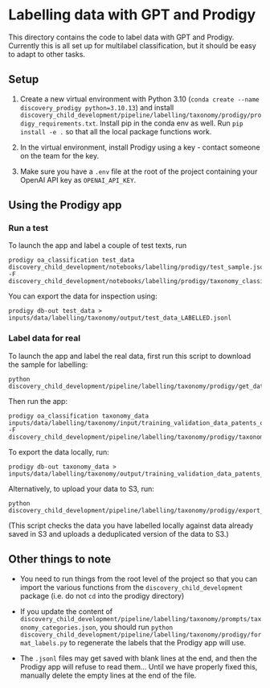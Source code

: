 # Labelling data with GPT and Prodigy

This directory contains the code to label data with GPT and Prodigy. Currently this is all set up for multilabel classification, but it should be easy to adapt to other tasks.

## Setup

1. Create a new virtual environment with Python 3.10 (`conda create --name discovery_prodigy python=3.10.13`) and install `discovery_child_development/pipeline/labelling/taxonomy/prodigy/prodigy_requirements.txt`. Install pip in the conda env as well. Run `pip install -e .` so that all the local package functions work.

2. In the virtual environment, install Prodigy using a key - contact someone on the team for the key.

3. Make sure you have a `.env` file at the root of the project containing your OpenAI API key as `OPENAI_API_KEY`.

## Using the Prodigy app

### Run a test

To launch the app and label a couple of test texts, run

```
prodigy oa_classification test_data discovery_child_development/notebooks/labelling/prodigy/test_sample.jsonl -F discovery_child_development/notebooks/labelling/prodigy/taxonomy_classifier_recipe.py
```

You can export the data for inspection using:

```
prodigy db-out test_data > inputs/data/labelling/taxonomy/output/test_data_LABELLED.jsonl
```

### Label data for real

To launch the app and label the real data, first run this script to download the sample for labelling:

```
python discovery_child_development/pipeline/labelling/taxonomy/prodigy/get_data_sample.py
```

Then run the app:

```
prodigy oa_classification taxonomy_data inputs/data/labelling/taxonomy/input/training_validation_data_patents_openalex.jsonl -F discovery_child_development/pipeline/labelling/taxonomy/prodigy/taxonomy_classifier_recipe.py
```

To export the data locally, run:

```
prodigy db-out taxonomy_data > inputs/data/labelling/taxonomy/output/training_validation_data_patents_openalex_LABELLED.jsonl
```

Alternatively, to upload your data to S3, run:

```
python discovery_child_development/pipeline/labelling/taxonomy/prodigy/export_data_to_s3.py
```

(This script checks the data you have labelled locally against data already saved in S3 and uploads a deduplicated version of the data to S3.)

## Other things to note

- You need to run things from the root level of the project so that you can import the various functions from the `discovery_child_development` package (i.e. do not `cd` into the prodigy directory)

- If you update the content of `discovery_child_development/pipeline/labelling/taxonomy/prompts/taxonomy_categories.json`, you should run `python discovery_child_development/pipeline/labelling/taxonomy/prodigy/format_labels.py` to regenerate the labels that the Prodigy app will use.

- The `.jsonl` files may get saved with blank lines at the end, and then the Prodigy app will refuse to read them... Until we have properly fixed this, manually delete the empty lines at the end of the file.
